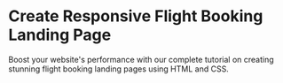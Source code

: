# Create Responsive Flight Booking Landing Page
Boost your website's performance with our complete tutorial on creating stunning flight booking landing pages using HTML and CSS.